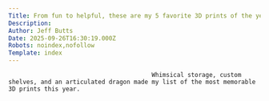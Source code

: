 ```yaml
---
Title: From fun to helpful, these are my 5 favorite 3D prints of the year
Description: 
Author: Jeff Butts
Date: 2025-09-26T16:30:19.000Z
Robots: noindex,nofollow
Template: index
---
```


                                            Whimsical storage, custom shelves, and an articulated dragon made my list of the most memorable 3D prints this year.
                                        